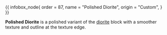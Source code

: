 {{ infobox_node{
	order = 87,
	name = "Polished Diorite",
	origin = "Custom",
} }}

**Polished Diorite** is a polished variant of the [diorite](Diorite) block with a smoother texture and outline at the texture edge.
